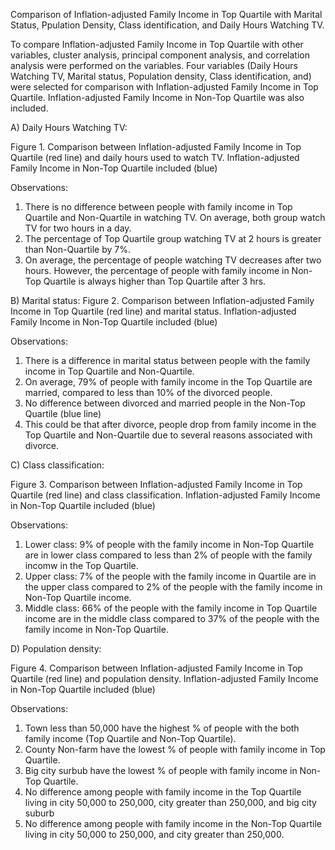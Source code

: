 Comparison of Inflation-adjusted Family Income in Top Quartile with Marital Status, Ppulation Density, Class identification, and Daily Hours Watching TV.

To compare Inflation-adjusted Family Income in Top Quartile with other variables, cluster analysis, principal component analysis, and correlation analysis were performed on the variables.  Four variables (Daily Hours Watching TV, Marital status, Population density, Class identification, and) were selected for comparison with Inflation-adjusted Family Income in Top Quartile. Inflation-adjusted Family Income in Non-Top Quartile was also included.
 
A) Daily Hours Watching TV:

 
Figure 1. Comparison between Inflation-adjusted Family Income in Top Quartile (red line) and daily hours used to watch TV.  Inflation-adjusted Family Income in Non-Top Quartile included (blue)

Observations:
1)	There is no difference between people with family income in Top Quartile and Non-Quartile in watching TV. On average, both group watch TV for two hours in a day. 
2)	The percentage of Top Quartile group watching TV at 2 hours is greater than Non-Quartile by 7%.
3)	On average, the percentage of people watching TV decreases after two hours. However, the percentage of people with family income in Non-Top Quartile is always higher than Top Quartile after 3 hrs.
 


B) Marital status:
  Figure 2. Comparison between Inflation-adjusted Family Income in Top Quartile (red line) and marital status.  Inflation-adjusted Family Income in Non-Top Quartile included (blue)

Observations:
1)	There is a difference in marital status between people with the family income in Top Quartile and Non-Quartile. 
2)	On average, 79% of people with family income in the Top Quartile are married, compared to less than 10% of the divorced people. 
3)	No difference between divorced and married people in the Non-Top Quartile (blue line)
4)	This could be that after divorce, people drop from family income in the Top Quartile and Non-Quartile due to several reasons associated with divorce. 












C) Class classification:

 
Figure 3. Comparison between Inflation-adjusted Family Income in Top Quartile (red line) and class classification.  Inflation-adjusted Family Income in Non-Top Quartile included (blue)

Observations:
1)	Lower class: 9% of people with the family income in Non-Top Quartile are in lower class compared to less than 2% of people with the family incomw in the Top Quartile.
2)	Upper class: 7% of the people with the family income in Quartile are in the upper class compared to 2% of the people with the family income in Non-Top Quartile income.
3)	Middle class: 66% of the people with the family income in Top Quartile income are in the middle class compared to 37% of the people with the family income in Non-Top Quartile.  











D) Population density:
 
Figure 4. Comparison between Inflation-adjusted Family Income in Top Quartile (red line) and population density.  Inflation-adjusted Family Income in Non-Top Quartile included (blue)


Observations:
1)	Town less than 50,000 have the highest % of people with the both family income (Top Quartile and Non-Top Quartile).
2)	County Non-farm have the lowest % of people with family income in Top Quartile. 
3)	Big city surbub have the lowest % of people with family income in Non-Top Quartile.
4)	No difference among people with family income in the Top Quartile living in city 50,000 to 250,000, city greater than 250,000, and big city suburb
5)	No difference among people with family income in the Non-Top Quartile living in city 50,000 to 250,000, and city greater than 250,000.



